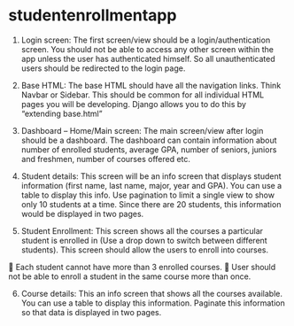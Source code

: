 # studentenrollmentapp

1) Login screen: The first screen/view should be a login/authentication screen.
You should not be able to access any other screen within the app unless the user has
authenticated himself. So all unauthenticated users should be redirected to the login
page.

2) Base HTML: The base HTML should have all the navigation links. Think Navbar or
Sidebar. This should be common for all individual HTML pages you will be developing.
Django allows you to do this by “extending base.html”

3) Dashboard – Home/Main screen: The main screen/view after login should be a
dashboard. The dashboard can contain information about number of enrolled students,
average GPA, number of seniors, juniors and freshmen, number of courses offered etc.


4) Student details: This screen will be an info screen that displays student information (first
name, last name, major, year and GPA). You can use a table to display this info. Use
pagination to limit a single view to show only 10 students at a time. Since there are 20
students, this information would be displayed in two pages.

5) Student Enrollment: This screen shows all the courses a particular student is enrolled in
(Use a drop down to switch between different students). This screen should allow the
users to enroll into courses.

 Each student cannot have more than 3 enrolled courses.
 User should not be able to enroll a student in the same course more than once.

6) Course details: This an info screen that shows all the courses available. You can use a
table to display this information. Paginate this information so that data is displayed in
two pages.


